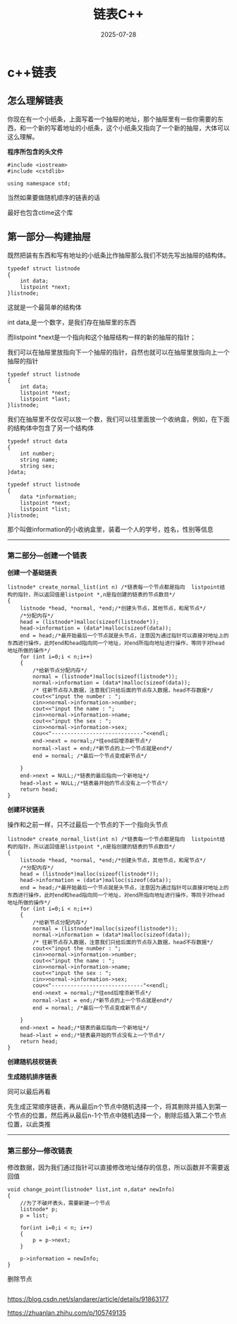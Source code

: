 ﻿---
layout: note
title: "链表C++"
date: 2025-07-28
excerpt: "Link List。"
categories: embedded
tags:
  - C++
  - 嵌入式
  - 基础知识
---


# c++链表

## 怎么理解链表
你现在有一个小纸条，上面写着一个抽屉的地址，那个抽屉里有一些你需要的东西，和一个新的写着地址的小纸条，这个小纸条又指向了一个新的抽屉，大体可以这么理解。

**程序所包含的头文件**

~~~
#include <iostream>
#include <cstdlib>

using namespace std;
~~~

当然如果要做随机顺序的链表的话

最好也包含ctime这个库

## 第一部分—构建抽屉

既然把装有东西和写有地址的小纸条比作抽屉那么我们不妨先写出抽屉的结构体。

~~~
typedef struct listnode
{
    int data;
    listpoint *next;
}listnode;
~~~

这就是一个最简单的结构体

int data,是一个数字，是我们存在抽屉里的东西

而listpoint *next是一个指向和这个抽屉结构一样的新的抽屉的指针；

我们可以在抽屉里放指向下一个抽屉的指针，自然也就可以在抽屉里放指向上一个抽屉的指针

~~~
typedef struct listnode
{
    int data;
    listpoint *next;
    listpoint *last;
}listnode;
~~~


我们在抽屉里不仅仅可以放一个数，我们可以往里面放一个收纳盒，例如，在下面的结构体中包含了另一个结构体

~~~
typedef struct data
{
    int number;
    string name;
    string sex;
}data;

typedef struct listnode 
{
    data *information;
    listpoint *next;
    listpoint *list;
}listnode;
~~~
那个叫做information的小收纳盒里，装着一个人的学号，姓名，性别等信息

---

### 第二部分—创建一个链表

**创建一个基础链表**
~~~
listnode* create_normal_list(int n) /*链表每一个节点都是指向  listpoint结构的指针，所以返回值是listpoint *,n是指创建的链表的节点数目*/
{
    listnode *head, *normal, *end;/*创建头节点，其他节点，和尾节点*/
    /*分配内存*/
    head = (listnode*)malloc(sizeof(listnode*));
    head->information = (data*)malloc(sizeof(data));
    end = head;/*最开始最后一个节点就是头节点，注意因为通过指针可以直接对地址上的东西进行操作，此时end和head指向同一个地址，对end所指向地址进行操作，等同于对head地址所做的操作*/
    for (int i=0;i < n;i++)
    {
        /*给新节点分配内存*/
        normal = (listnode*)malloc(sizeof(listnode*));
        normal->information = (data*)malloc(sizeof(data));
        /* 往新节点存入数据，注意我们只给后面的节点存入数据，head不存数据*/
        cout<<"input the number : ";
        cin>>normal->information->number;
        cout<<"input the name : ";
        cin>>normal->information->name;
        cout<<"input the sex : ";
        cin>>normal->information->sex;
        cou<<"-----------------------------"<<endl;
        end->next = normal;/*往end后增添新节点*/
        normal->last = end;/*新节点的上一个节点就是end*/
        end = normal; /*最后一个节点变成新节点*/

    }
    end->next = NULL;/*链表的最后指向一个新地址*/
    head->last = NULL;/*链表最开始的节点没有上一个节点*/
    return head;
}
~~~

**创建环状链表**

操作和之前一样，只不过最后一个节点的下一个指向头节点

~~~
listnode* create_normal_list(int n) /*链表每一个节点都是指向  listpoint结构的指针，所以返回值是listpoint *,n是指创建的链表的节点数目*/
{
    listnode *head, *normal, *end;/*创建头节点，其他节点，和尾节点*/
    /*分配内存*/
    head = (listnode*)malloc(sizeof(listnode*));
    head->information = (data*)malloc(sizeof(data));
    end = head;/*最开始最后一个节点就是头节点，注意因为通过指针可以直接对地址上的东西进行操作，此时end和head指向同一个地址，对end所指向地址进行操作，等同于对head地址所做的操作*/
    for (int i=0;i < n;i++)
    {
        /*给新节点分配内存*/
        normal = (listnode*)malloc(sizeof(listnode*));
        normal->information = (data*)malloc(sizeof(data));
        /* 往新节点存入数据，注意我们只给后面的节点存入数据，head不存数据*/
        cout<<"input the number : ";
        cin>>normal->information->number;
        cout<<"input the name : ";
        cin>>normal->information->name;
        cout<<"input the sex : ";
        cin>>normal->information->sex;
        cou<<"-----------------------------"<<endl;
        end->next = normal;/*往end后增添新节点*/
        normal->last = end;/*新节点的上一个节点就是end*/
        end = normal; /*最后一个节点变成新节点*/

    }
    end->next = head;/*链表的最后指向一个新地址*/
    head->last = end;/*链表最开始的节点没有上一个节点*/
    return head;
}
~~~

**创建随机枝杈链表**

**生成随机排序链表**

同可以最后再看

先生成正常顺序链表，再从最后n个节点中随机选择一个，将其剔除并插入到第一个节点的位置，然后再从最后n-1个节点中随机选择一个，剔除后插入第二个节点位置，以此类推



---
### 第三部分—修改链表

修改数据，因为我们通过指针可以直接修改地址储存的信息，所以函数并不需要返回值

~~~
void change_point(listnode* list,int n,data* newInfo)
{
    //为了不破坏表头，需要新建一个节点
    listnode* p;
    p = list;
    
    for(int i=0;i < n; i++)
    {
        p = p->next;
    }
    
    p->information = newInfo;
}
~~~


删除节点
~~~

~~~
https://blog.csdn.net/slandarer/article/details/91863177


https://zhuanlan.zhihu.com/p/105749135